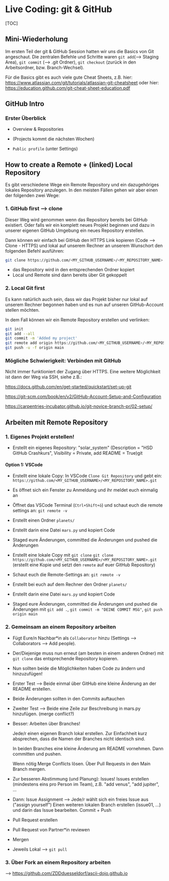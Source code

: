 # Live Coding: git & GitHub

[TOC]



## Mini-Wiederholung

Im ersten Teil der git & GitHub Session hatten wir uns die Basics von Git angeschaut. Die zentralen Befehle und Schritte waren `git add`(--> Staging Area), `git commit` (--> .git Ordner), `git checkout` (zurück in den Arbeitsordner, bzw. Branch-Wechsel).

Für die Basics gibt es auch viele gute Cheat Sheets, z.B. hier: https://www.atlassian.com/git/tutorials/atlassian-git-cheatsheet oder hier: https://education.github.com/git-cheat-sheet-education.pdf



## GitHub Intro

### Erster Überblick

- Overview & Repositories

- (Projects kommt die nächsten Wochen)

- `Public profile` (unter Settings)

  

## How to create a Remote + (linked) Local Repository

Es gibt verschiedene Wege ein Remote Repository und ein dazugehöriges lokales Repository anzulegen. In den meisten Fällen gehen wir aber einen der folgenden zwei Wege:

### 1. GitHub first --> clone

Dieser Weg wird genommen wenn das Repository bereits bei GitHub existiert. Oder falls wir ein komplett neues Projekt beginnen und dazu in unserer eigenen GitHub Umgebung ein neues Repository erstellen.

Dann können wir einfach bei GitHub den HTTPS Link kopieren (Code --> Clone - HTTPS) und lokal auf unserem Rechner an unserem Wunschort den folgenden Befehl ausführen:
```bash
git clone https://github.com/<MY_GITHUB_USERNAME>/<MY_REPOSITORY_NAME>.git
```

- das Repository wird in den entsprechenden Ordner kopiert
- Local und Remote sind dann bereits über Git gekoppelt

### 2. Local Git first

Es kann natürlich auch sein, dass wir das Projekt bisher nur lokal auf unserem Rechner begonnen haben und es nun auf unseren GitHub-Account stellen möchten.

In dem Fall können wir ein Remote Repository erstellen und verlinken:

```bash
git init
git add --all
git commit -m 'Added my project'
git remote add origin https://github.com/<MY_GITHUB_USERNAME>/<MY_REPOSITORY_NAME>.git
git push -u -f origin main
```



### Mögliche Schwierigkeit: Verbinden mit GitHub

Nicht immer funktioniert der Zugang über HTTPS. Eine weitere Möglichkeit ist dann der Weg via SSH, siehe z.B.:

https://docs.github.com/en/get-started/quickstart/set-up-git

https://git-scm.com/book/en/v2/GitHub-Account-Setup-and-Configuration

https://carpentries-incubator.github.io/git-novice-branch-pr/02-setup/

## Arbeiten mit Remote Repository

### 1. Eigenes Projekt erstellen!

- Erstellt ein eigenes Repository: "solar_system"
  (Description = "HSD GitHub Crashkurs", Visibility = Private, add README = True)git

#### Option 1: VSCode
- Erstellt eine lokale Copy: In VSCode `Clone Git Repository` und gebt ein: `https://github.com/<MY_GITHUB_USERNAME>/<MY_REPOSITORY_NAME>.git`
- Es öffnet sich ein Fenster zu Anmeldung und ihr meldet euch einmalig an
- Öffnet das VSCode Terminal (`Ctrl+Shift+ö`) und schaut euch die remote settings an: `git remote -v`
- Erstellt einen Ordner `planets/`
- Erstellt darin eine Datei `mars.py` und kopiert Code
- Staged eure Änderungen, committed die Änderungen und pushed die Änderungen


- Erstellt eine lokale Copy mit `git clone`
  `git clone https://github.com/<MY_GITHUB_USERNAME>/<MY_REPOSITORY_NAME>.git`
  (erstellt eine Kopie und setzt den `remote` auf euer GitHub Repository)
- Schaut euch die Remote-Settings an: `git remote -v`
- Erstellt bei euch auf dem Rechner den Ordner `planets/`
- Erstellt darin eine Datei `mars.py` und kopiert Code
- Staged eure Änderungen, committed die Änderungen und pushed die Änderungen mit `git add .`, `git commit -m "DEINE COMMIT MSG"`, `git push origin main`



### 2. Gemeinsam an einem Repository arbeiten

- Fügt Eure/n Nachbar*in als `Collaborator` hinzu (Settings --> Collaborators --> Add people).

- Der/Diejenige muss nun erneut (am besten in einem anderen Ordner) mit `git clone` das entsprechende Repository kopieren.

- Nun sollten beide die Möglichkeiten haben Code zu ändern und hinzuzufügen!

- Erster Test --> Beide einmal über GitHub eine kleine Änderung an der README erstellen.

- Beide Änderungen sollten in den Commits auftauchen

- Zweiter Test --> Beide eine Zeile zur Beschreibung in mars.py hinzufügen.
  (merge conflict?)

- Besser: Arbeiten über Branches!

  Jede/r einen eigenen Branch lokal erstellen. Zur Einfachheit kurz absprechen, dass die Namen der Branches nicht identisch sind.

  In beiden Branches eine kleine Änderung am README vornehmen. Dann committen und pushen.

  Wenn nötig Merge Conflicts lösen.
  Über Pull Requests in den Main Branch mergen.

- Zur besseren Abstimmung (und Planung): Issues!
  Issues erstellen (mindestens eins pro Person im Team), z.B. "add venus", "add jupiter", ...

- Dann: Issue Assignment --> Jede/r wählt sich ein freies Issue aus ("assign yourself")
  Einen weiteren lokalen Branch erstellen (issue01, ...) und darin das Issue bearbeiten.
  Commit + Push

- Pull Request erstellen

- Pull Request von Partner*in reviewen

- Mergen

- Jeweils Lokal --> `git pull`

  

### 3. Über Fork an einem Repository arbeiten

--> https://github.com/ZDDduesseldorf/ascii-dojo.github.io





